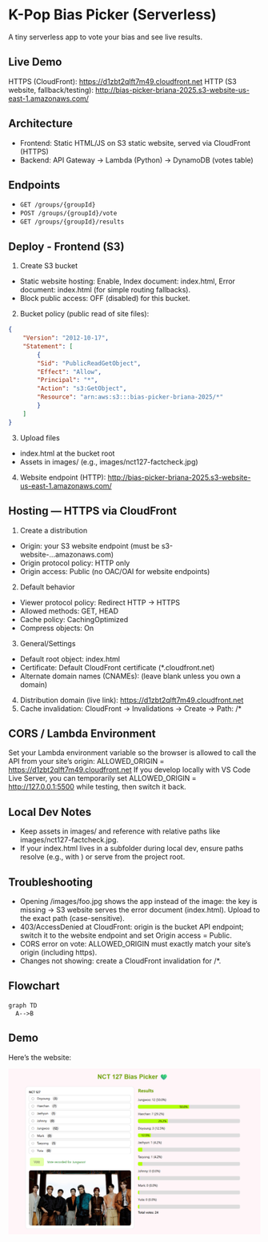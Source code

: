 ﻿# K-Pop Bias Picker (Serverless)

A tiny serverless app to vote your bias and see live results.

## Live Demo
HTTPS (CloudFront): https://d1zbt2qlft7m49.cloudfront.net
HTTP (S3 website, fallback/testing): http://bias-picker-briana-2025.s3-website-us-east-1.amazonaws.com/

## Architecture
- Frontend: Static HTML/JS on S3 static website, served via CloudFront (HTTPS)
- Backend: API Gateway → Lambda (Python) → DynamoDB (votes table)

## Endpoints
- `GET /groups/{groupId}`
- `POST /groups/{groupId}/vote`
- `GET /groups/{groupId}/results`

## Deploy - Frontend (S3)
1. Create S3 bucket
- Static website hosting: Enable, Index document: index.html, Error document: index.html (for simple routing fallbacks).
- Block public access: OFF (disabled) for this bucket.
2. Bucket policy (public read of site files):
```json
{
    "Version": "2012-10-17",
    "Statement": [
        {
        "Sid": "PublicReadGetObject",
        "Effect": "Allow",
        "Principal": "*",
        "Action": "s3:GetObject",
        "Resource": "arn:aws:s3:::bias-picker-briana-2025/*"
        }
    ]
} 
```
3. Upload files
- index.html at the bucket root
- Assets in images/ (e.g., images/nct127-factcheck.jpg)
4. Website endpoint (HTTP):
http://bias-picker-briana-2025.s3-website-us-east-1.amazonaws.com/ 

## Hosting — HTTPS via CloudFront
1. Create a distribution
- Origin: your S3 website endpoint (must be s3-website-...amazonaws.com)
- Origin protocol policy: HTTP only
- Origin access: Public (no OAC/OAI for website endpoints)
2. Default behavior
- Viewer protocol policy: Redirect HTTP → HTTPS
- Allowed methods: GET, HEAD
- Cache policy: CachingOptimized
- Compress objects: On
3. General/Settings
- Default root object: index.html
- Certificate: Default CloudFront certificate (*.cloudfront.net)
- Alternate domain names (CNAMEs): (leave blank unless you own a domain)
4. Distribution domain (live link):
https://d1zbt2qlft7m49.cloudfront.net
5. Cache invalidation:
CloudFront → Invalidations → Create → Path: /*

## CORS / Lambda Environment
Set your Lambda environment variable so the browser is allowed to call the API from your site’s origin:
ALLOWED_ORIGIN = https://d1zbt2qlft7m49.cloudfront.net
If you develop locally with VS Code Live Server, you can temporarily set
ALLOWED_ORIGIN = http://127.0.0.1:5500 while testing, then switch it back.

## Local Dev Notes
- Keep assets in images/ and reference with relative paths like images/nct127-factcheck.jpg.
- If your index.html lives in a subfolder during local dev, ensure paths resolve (e.g., with <base href="../">) or serve from the project root.

## Troubleshooting
- Opening /images/foo.jpg shows the app instead of the image: the key is missing → S3 website serves the error document (index.html). Upload to the exact path (case-sensitive).
- 403/AccessDenied at CloudFront: origin is the bucket API endpoint; switch it to the website endpoint and set Origin access = Public.
- CORS error on vote: ALLOWED_ORIGIN must exactly match your site’s origin (including https).
- Changes not showing: create a CloudFront invalidation for /*.

## Flowchart

```mermaid
graph TD
  A-->B
```


## Demo
Here’s the website:

![Kpop Bias Picker Screenshot](images/frontend-screenshot.png)